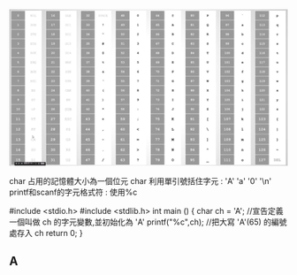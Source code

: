 ![image](https://github.com/4100D051/4100D051/blob/main/%E7%B7%A8%E7%A2%BC.PNG)

char 占用的記憶體大小為一個位元
char 利用單引號括住字元 : 'A' 'a' '0' '\n'
printf和scanf的字元格式符 : 使用%c

#include <stdio.h>
#include <stdlib.h>
int main () {
char ch = 'A';            //宣告定義一個叫做 ch 的字元變數,並初始化為 'A' 
printf("%c",ch);          //把大寫 'A'(65) 的編號處存入 ch 
	return 0;
}
## A
